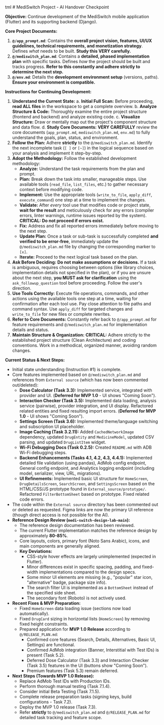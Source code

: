 tml # MediSwitch Project - AI Handover Checkpoint

**Objective:** Continue development of the MediSwitch mobile application (Flutter) and its supporting backend (Django).

**Core Project Documents:**

1.  **`@/app_prompt.md`**: Contains the **overall project vision, features, UI/UX guidelines, technical requirements, and monetization strategy**. Defines *what* needs to be built. **Study this VERY carefully.**
2.  **`@/mediswitch_plan.md`**: Contains a **detailed, phased implementation plan** with specific tasks. Defines *how* the project should be built and tracks progress. **Refer to this constantly and adhere strictly to determine the next step.**
3.  **`@/env.md`**: Details the **development environment setup** (versions, paths). **Ensure your environment is compatible.**

**Instructions for Continuing Development:**

1.  **Understand the Current State:**
    a.  **Initial Full Scan:** Before proceeding, **read ALL files** in the workspace to get a complete overview.
    b.  **Analyze Structure & Code:** Thoroughly examine the entire project structure (frontend and backend) and analyze existing code.
    c.  **Visualize Structure:** Draw or mentally map out the project's component structure and data flow.
    d.  **Study Core Documents:** **VERY CAREFULLY** review the core documents (`app_prompt.md`, `mediswitch_plan.md`, `env.md`) to fully understand the goals, plan, status, and environment.
2.  **Follow the Plan:** Adhere **strictly** to the `@/mediswitch_plan.md`. Identify the next incomplete task (`[ ]` or `[~]`) in the logical sequence based on your analysis and implement it step-by-step.
3.  **Adopt the Methodology:** Follow the established development methodology:
    *   **Analyze:** Understand the task requirements from the plan and prompt.
    *   **Plan:** Break down the task into smaller, manageable steps. Use available tools (`read_file`, `list_files`, etc.) to gather necessary context before modifying code.
    *   **Implement:** Use the appropriate tools (`write_to_file`, `apply_diff`, `execute_command`) one step at a time to implement the changes.
    *   **Validate:** After *every* tool use that modifies code or project state, **wait for the result** and meticulously check for any errors (compiler errors, linter warnings, runtime issues reported by the system). **CRITICAL: Do not proceed if errors exist.**
    *   **Fix:** Address and fix all reported errors immediately before moving to the next step.
    *   **Update Plan:** Once a task or sub-task is successfully completed **and verified to be error-free**, immediately update the `@/mediswitch_plan.md` file by changing the corresponding marker to `[x]`.
    *   **Iterate:** Proceed to the next logical task based on the plan.
4.  **Ask Before Deciding:** **Do not make assumptions or decisions.** If a task is ambiguous, requires choosing between options (like library choices, implementation details not specified in the plan), or if you are unsure about the next step, **you MUST ask for clarification** using the `ask_followup_question` tool before proceeding. Follow the user's direction.
5.  **Use Tools Correctly:** Execute file operations, commands, and other actions using the available tools one step at a time, waiting for confirmation after each tool use. Pay close attention to file paths and command syntax. Use `apply_diff` for targeted changes and `write_to_file` for new files or complete rewrites.
6.  **Refer to Core Documents:** Constantly refer back to `@/app_prompt.md` for feature requirements and `@/mediswitch_plan.md` for implementation details and status.
7.  **Maintain Structure & Organization:** **CRITICAL:** Adhere strictly to the established project structure (Clean Architecture) and coding conventions. Work in a methodical, organized manner, avoiding random changes.


**Current Status & Next Steps:**

*   Initial state understanding (Instruction #1) is complete.
*   Core features implemented based on `@/mediswitch_plan.md` and references from `External source` (which has now been commented out/deleted):
    *   **Dose Calculator (Task 3.3):** Implemented service, integrated with provider and UI. (**Deferred for MVP 1.0** - UI shows "Coming Soon").
    *   **Interaction Checker (Task 3.5):** Implemented data loading, analysis service (pairwise), provider integration, and UI display. Refactored related entities and fixed resulting import errors. (**Deferred for MVP 1.0** - UI shows "Coming Soon").
    *   **Settings Screen (Task 3.6):** Implemented theme/language switching and subscription UI placeholder.
    *   **Image Caching (Task 3.2.11):** Added `CachedNetworkImage` dependency, updated `DrugEntity` and `MedicineModel`, updated CSV parsing, and updated `DrugListItem` widget.
    *   **Wi-Fi Debugging Docs (Task 0.2.5):** Created `README.md` with ADB Wi-Fi debugging steps.
    *   **Backend Enhancements (Tasks 4.1, 4.2, 4.3, 4.4.1):** Implemented detailed file validation (using pandas), AdMob config endpoint, General config endpoint, and Analytics logging endpoint (including model, serializer, view, URL, migrations).
    *   **UI Refinements:** Implemented basic UI structure for `HomeScreen`, `DrugDetailsScreen`, `SearchScreen`, and `SettingsScreen` based on the HTML/CSS/JS prototype found in `External_source/prototype/`. Refactored `FilterBottomSheet` based on prototype. Fixed related code errors.
*   The code within the `External source` directory has been commented out or deleted as requested. Figma links are now the primary UI reference (though direct access is not possible for the AI).
*   **Reference Design Review (`medi-switch-design-lab-main`):**
    *   The reference design documentation has been reviewed.
    *   The current Flutter implementation matches the reference design by approximately **80-85%**.
    *   Core layouts, colors, primary font (Noto Sans Arabic), icons, and main components are generally aligned.
    *   **Key Deviations:**
        *   CSS-style hover effects are largely unimplemented (expected in Flutter).
        *   Minor differences exist in specific spacing, padding, and fixed-width implementations compared to the design specs.
        *   Some minor UI elements are missing (e.g., "popular" star icon, "alternative" badge, package size info).
        *   The search filter UI is implemented as a `BottomSheet` instead of the specified side sheet.
        *   The secondary font (Roboto) is not actively used.
*   **Recent Fixes & MVP Preparation:**
    *   Fixed `HomeScreen` data loading issue (sections now load automatically).
    *   Fixed `DrugCard` sizing in horizontal lists (`HomeScreen`) by removing fixed height constraints.
    *   Prepared application for **MVP 1.0 Release** according to `@/RELEASE_PLAN.md`:
        *   Confirmed core features (Search, Details, Alternatives, Basic UI, Settings) are functional.
        *   Confirmed AdMob integration (Banner, Interstitial with Test IDs) is present (Task 5.2).
        *   Deferred Dose Calculator (Task 3.3) and Interaction Checker (Task 3.5) features in the UI (buttons show "Coming Soon").
        *   Premium features (Task 5.3) remain deferred.
*   **Next Steps (Towards MVP 1.0 Release):**
    *   Replace AdMob Test IDs with Production IDs.
    *   Perform thorough manual testing (Task 7.1.4).
    *   Consider initial Beta Testing (Task 7.1.5).
    *   Complete release preparation tasks (signing keys, build configurations - Task 7.2).
    *   Deploy the MVP 1.0 release (Task 7.3).
    *   Refer **strictly** to `@/mediswitch_plan.md` and `@/RELEASE_PLAN.md` for detailed task tracking and feature scope.
